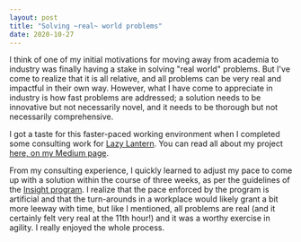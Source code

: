 ```yaml
---
layout: post
title: "Solving ~real~ world problems"
date: 2020-10-27
---
```


I think of one of my initial motivations for moving away from academia to industry was finally having a stake in solving "real world" problems. But I've come to realize that it is all relative, and all problems can be very real and impactful in their own way. However, what I have come to appreciate in industry is how fast problems are addressed; a solution needs to be innovative but not necessarily novel, and it needs to be thorough but not necessarily comprehensive. 

I got a taste for this faster-paced working environment when I completed some consulting work for <a href="https://www.lazylantern.com/" target="_blank">Lazy Lantern</a>. You can read all about my project <a href="https://towardsdatascience.com/uprooting-anomalies-in-online-user-behavior-34d88ab65035" target="_blank">here, on my Medium page</a>. 

From my consulting experience, I quickly learned to adjust my pace to come up with a solution within the course of three weeks, as per the guidelines of the <a href="https://insightfellows.com/data-science" target="_blank">Insight program</a>. I realize that the pace enforced by the program is artificial and that the turn-arounds in a workplace would likely grant a bit more leeway with time, but like I mentioned, all problems are real (and it certainly felt very real at the 11th hour!) and it was a worthy exercise in agility. I really enjoyed the whole process. 
